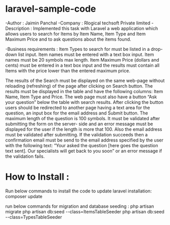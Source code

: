 # laravel-sample-code

-Author : Jaimin Panchal
-Company : Rlogical techsoft Private limited
-Description : Implemented this task with Laravel a web application which allows
users to search for Items by Item Name, Item Type and Item Maximum Price and to ask
questions about the items found.

-Business requirements : 
Item Types to search for must be listed in a drop-down list input. Item names must be entered
with a text box input. Item names must be 20 symbols max length. Item Maximum Price
(dollars and cents) must be entered in a text box input and the results must contain all Items
with the price lower than the entered maximum price.

The results of the Search must be displayed on the same web-page without reloading
(refreshing) of the page after clicking on Search button. The results must be displayed in the
table and have the following columns: Item Name, Item Type and Price.
The web page must also have a button “Ask your question” below the table with search
results. After clicking the button users should be redirected to another page having a text area
for the question, an input box for the email address and Submit button. The maximum length
of the question is 100 symbols. It must be validated after submitting the form on the server-
side and an error message must be displayed for the user if the length is more that 100. Also
the email address must be validated after submitting. If the validation succeeds then a
confirmation email must be send to the email address specified by the user with the following
text: “Your asked the question [here goes the question text sent]. Our specialists will get back
to you soon” or an error message if the validation fails.

# How to Install : 

Run below commands to install the code to update laravel installation:
composer update 

run below commands for migration and database seeding : 
php artisan migrate
php artisan db:seed --class=ItemsTableSeeder
php artisan db:seed --class=TypesTableSeeder
